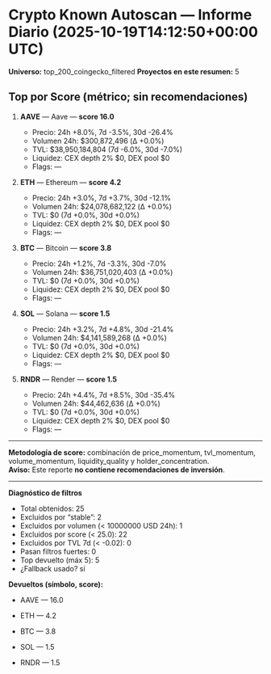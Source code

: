 # Crypto Known Autoscan — Informe Diario (2025-10-19T14:12:50+00:00 UTC)

**Universo:** top_200_coingecko_filtered
**Proyectos en este resumen:** 5

## Top por Score (métrico; sin recomendaciones)

1. **AAVE** — Aave — **score 16.0**
   - Precio: 24h +8.0%, 7d -3.5%, 30d -26.4%
   - Volumen 24h: $300,872,496 (Δ +0.0%)
   - TVL: $38,950,184,804 (7d -6.0%, 30d -7.0%)
   - Liquidez: CEX depth 2% $0, DEX pool $0
   - Flags: —

2. **ETH** — Ethereum — **score 4.2**
   - Precio: 24h +3.0%, 7d +3.7%, 30d -12.1%
   - Volumen 24h: $24,078,682,122 (Δ +0.0%)
   - TVL: $0 (7d +0.0%, 30d +0.0%)
   - Liquidez: CEX depth 2% $0, DEX pool $0
   - Flags: —

3. **BTC** — Bitcoin — **score 3.8**
   - Precio: 24h +1.2%, 7d -3.3%, 30d -7.0%
   - Volumen 24h: $36,751,020,403 (Δ +0.0%)
   - TVL: $0 (7d +0.0%, 30d +0.0%)
   - Liquidez: CEX depth 2% $0, DEX pool $0
   - Flags: —

4. **SOL** — Solana — **score 1.5**
   - Precio: 24h +3.2%, 7d +4.8%, 30d -21.4%
   - Volumen 24h: $4,141,589,268 (Δ +0.0%)
   - TVL: $0 (7d +0.0%, 30d +0.0%)
   - Liquidez: CEX depth 2% $0, DEX pool $0
   - Flags: —

5. **RNDR** — Render — **score 1.5**
   - Precio: 24h +4.4%, 7d +8.5%, 30d -35.4%
   - Volumen 24h: $44,462,636 (Δ +0.0%)
   - TVL: $0 (7d +0.0%, 30d +0.0%)
   - Liquidez: CEX depth 2% $0, DEX pool $0
   - Flags: —


---

**Metodología de score:** combinación de price_momentum, tvl_momentum, volume_momentum, liquidity_quality y holder_concentration.  
**Aviso:** Este reporte **no contiene recomendaciones de inversión**.


---
**Diagnóstico de filtros**

- Total obtenidos: 25
- Excluidos por “stable”: 2
- Excluidos por volumen (< 10000000 USD 24h): 1
- Excluidos por score (< 25.0): 22
- Excluidos por TVL 7d (< -0.02): 0
- Pasan filtros fuertes: 0
- Top devuelto (máx 5): 5
- ¿Fallback usado? sí


**Devueltos (símbolo, score):**

- AAVE — 16.0

- ETH — 4.2

- BTC — 3.8

- SOL — 1.5

- RNDR — 1.5


